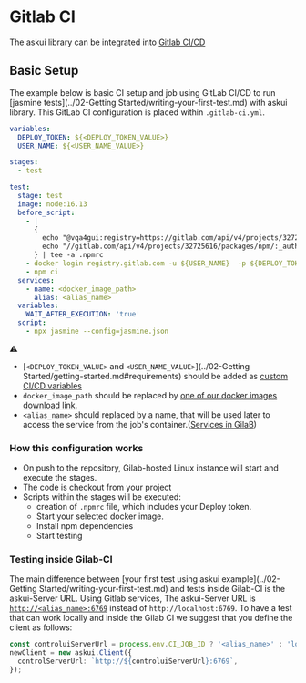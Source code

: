 # Gitlab CI

The askui library can be integrated into [Gitlab CI/CD](https://docs.gitlab.com/ee/ci/Introduction)

## Basic Setup

The example below is basic CI setup and job using GitLab CI/CD to run [jasmine tests](../02-Getting Started/writing-your-first-test.md) with askui library.
This GitLab CI configuration is placed within `.gitlab-ci.yml`.

```yml
variables:
  DEPLOY_TOKEN: ${<DEPLOY_TOKEN_VALUE>}
  USER_NAME: ${<USER_NAME_VALUE>} 

stages:
  - test

test:
  stage: test
  image: node:16.13
  before_script:
    - |
      {
        echo "@vqa4gui:registry=https://gitlab.com/api/v4/projects/32725616/packages/npm/"
        echo "//gitlab.com/api/v4/projects/32725616/packages/npm/:_authToken=\${NPM_TOKEN}"
      } | tee -a .npmrc
    - docker login registry.gitlab.com -u ${USER_NAME}  -p ${DEPLOY_TOKEN} 
    - npm ci
  services:
    - name: <docker_image_path>
      alias: <alias_name>
  variables:
    WAIT_AFTER_EXECUTION: 'true'
  script:
    - npx jasmine --config=jasmine.json

```

:warning:

- [`<DEPLOY_TOKEN_VALUE>` and `<USER_NAME_VALUE>`](../02-Getting Started/getting-started.md#requirements) should be added as [custom CI/CD variables](https://docs.gitlab.com/ee/ci/variables/index.html#custom-cicd-variables)
- `docker_image_path` should be replaced by [one of our docker images download link.](local-docker.md#available-images)
- `<alias_name>` should replaced by a name, that will be used later to access the service from the job's container.([Services in GilaB](https://docs.gitlab.com/ee/ci/services/#define-services-in-the-gitlab-ciyml-file))

### How this configuration works

- On push to the repository, Gilab-hosted Linux instance will start and execute the stages.
- The code is checkout from your project
- Scripts within the stages will be executed:
  - creation of `.npmrc` file, which includes your Deploy token.
  - Start your selected docker image.
  - Install npm dependencies
  - Start testing

### Testing inside Gilab-CI

The main difference between [your first test using askui example](../02-Getting Started/writing-your-first-test.md) and tests inside Gilab-CI is the askui-Server URL. Using Gitlab services, The askui-Server URL is  [`http://<alias_name>:6769`](#basic-setup) instead of `http://localhost:6769`. To have a test that can work locally and inside the Gilab CI we suggest that you define the client as follows:

```typescript
const controluiServerUrl = process.env.CI_JOB_ID ? '<alias_name>' : 'localhost';
newClient = new askui.Client({
  controlServerUrl: `http://${controluiServerUrl}:6769`,
});
```

